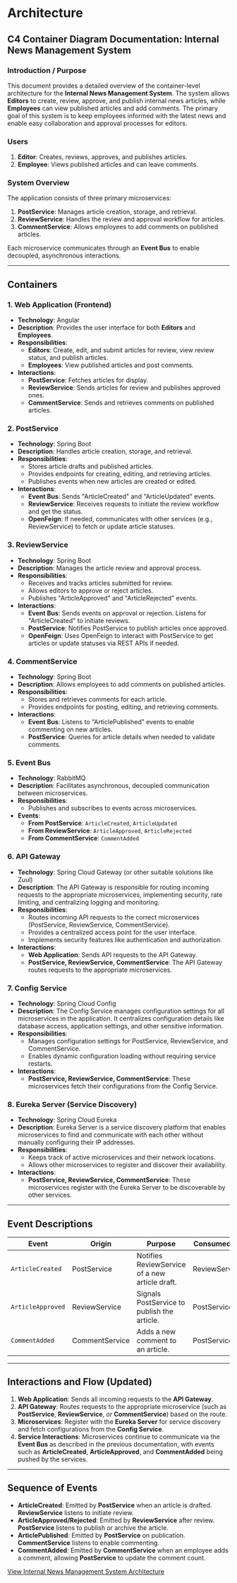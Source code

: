 # Architecture

## C4 Container Diagram Documentation: Internal News Management System

### Introduction / Purpose

This document provides a detailed overview of the container-level architecture for the **Internal News Management System**. The system allows **Editors** to create, review, approve, and publish internal news articles, while **Employees** can view published articles and add comments. The primary goal of this system is to keep employees informed with the latest news and enable easy collaboration and approval processes for editors.

### Users
1. **Editor**: Creates, reviews, approves, and publishes articles.
2. **Employee**: Views published articles and can leave comments.

### System Overview
The application consists of three primary microservices:
1. **PostService**: Manages article creation, storage, and retrieval.
2. **ReviewService**: Handles the review and approval workflow for articles.
3. **CommentService**: Allows employees to add comments on published articles.

Each microservice communicates through an **Event Bus** to enable decoupled, asynchronous interactions.

---

## Containers

### 1. Web Application (Frontend)
   - **Technology**: Angular
   - **Description**: Provides the user interface for both **Editors** and **Employees**.
   - **Responsibilities**:
     - **Editors**: Create, edit, and submit articles for review, view review status, and publish articles.
     - **Employees**: View published articles and post comments.
   - **Interactions**:
     - **PostService**: Fetches articles for display.
     - **ReviewService**: Sends articles for review and publishes approved ones.
     - **CommentService**: Sends and retrieves comments on published articles.

### 2. PostService
   - **Technology**: Spring Boot
   - **Description**: Handles article creation, storage, and retrieval.
   - **Responsibilities**:
     - Stores article drafts and published articles.
     - Provides endpoints for creating, editing, and retrieving articles.
     - Publishes events when new articles are created or edited.
   - **Interactions**:
     - **Event Bus**: Sends "ArticleCreated" and "ArticleUpdated" events.
     - **ReviewService**: Receives requests to initiate the review workflow and get the status.
     - **OpenFeign**: If needed, communicates with other services (e.g., ReviewService) to fetch or update article statuses.

### 3. ReviewService
   - **Technology**: Spring Boot
   - **Description**: Manages the article review and approval process.
   - **Responsibilities**:
     - Receives and tracks articles submitted for review.
     - Allows editors to approve or reject articles.
     - Publishes "ArticleApproved" and "ArticleRejected" events.
   - **Interactions**:
     - **Event Bus**: Sends events on approval or rejection. Listens for "ArticleCreated" to initiate reviews.
     - **PostService**: Notifies PostService to publish articles once approved.
     - **OpenFeign**: Uses OpenFeign to interact with PostService to get articles or update statuses via REST APIs if needed.

### 4. CommentService
   - **Technology**: Spring Boot
   - **Description**: Allows employees to add comments on published articles.
   - **Responsibilities**:
     - Stores and retrieves comments for each article.
     - Provides endpoints for posting, editing, and retrieving comments.
   - **Interactions**:
     - **Event Bus**: Listens to "ArticlePublished" events to enable commenting on new articles.
     - **PostService**: Queries for article details when needed to validate comments.

### 5. Event Bus
   - **Technology**: RabbitMQ
   - **Description**: Facilitates asynchronous, decoupled communication between microservices.
   - **Responsibilities**:
     - Publishes and subscribes to events across microservices.
   - **Events**:
     - **From PostService**: `ArticleCreated`, `ArticleUpdated`
     - **From ReviewService**: `ArticleApproved`, `ArticleRejected`
     - **From CommentService**: `CommentAdded`

### 6. API Gateway
   - **Technology**: Spring Cloud Gateway (or other suitable solutions like Zuul)
   - **Description**: The API Gateway is responsible for routing incoming requests to the appropriate microservices, implementing security, rate limiting, and centralizing logging and monitoring.
   - **Responsibilities**:
     - Routes incoming API requests to the correct microservices (PostService, ReviewService, CommentService).
     - Provides a centralized access point for the user interface.
     - Implements security features like authentication and authorization.
   - **Interactions**:
     - **Web Application**: Sends API requests to the API Gateway.
     - **PostService, ReviewService, CommentService**: The API Gateway routes requests to the appropriate microservices.

### 7. Config Service
   - **Technology**: Spring Cloud Config
   - **Description**: The Config Service manages configuration settings for all microservices in the application. It centralizes configuration details like database access, application settings, and other sensitive information.
   - **Responsibilities**:
     - Manages configuration settings for PostService, ReviewService, and CommentService.
     - Enables dynamic configuration loading without requiring service restarts.
   - **Interactions**:
     - **PostService, ReviewService, CommentService**: These microservices fetch their configurations from the Config Service.

### 8. Eureka Server (Service Discovery)
   - **Technology**: Spring Cloud Eureka
   - **Description**: Eureka Server is a service discovery platform that enables microservices to find and communicate with each other without manually configuring their IP addresses.
   - **Responsibilities**:
     - Keeps track of active microservices and their network locations.
     - Allows other microservices to register and discover their availability.
   - **Interactions**:
     - **PostService, ReviewService, CommentService**: These microservices register with the Eureka Server to be discoverable by other services.

---

## Event Descriptions

| Event           | Origin       | Purpose                                          | Consumed by             |
|-----------------|--------------|--------------------------------------------------|--------------------------|
| `ArticleCreated`| PostService  | Notifies ReviewService of a new article draft.    | ReviewService            |
| `ArticleApproved` | ReviewService | Signals PostService to publish the article.   | PostService              |
| `CommentAdded`   | CommentService | Adds a new comment to an article.             | PostService              |

---

## Interactions and Flow (Updated)

1. **Web Application**: Sends all incoming requests to the **API Gateway**.
2. **API Gateway**: Routes requests to the appropriate microservice (such as **PostService**, **ReviewService**, or **CommentService**) based on the route.
3. **Microservices**: Register with the **Eureka Server** for service discovery and fetch configurations from the **Config Service**.
4. **Service Interactions**: Microservices continue to communicate via the **Event Bus** as described in the previous documentation, with events such as **ArticleCreated**, **ArticleApproved**, and **CommentAdded** being pushed by the services.

---

## Sequence of Events

- **ArticleCreated**: Emitted by **PostService** when an article is drafted. **ReviewService** listens to initiate review.
- **ArticleApproved/Rejected**: Emitted by **ReviewService** after review. **PostService** listens to publish or archive the article.
- **ArticlePublished**: Emitted by **PostService** on publication. **CommentService** listens to enable commenting.
- **CommentAdded**: Emitted by **CommentService** when an employee adds a comment, allowing **PostService** to update the comment count.

[View Internal News Management System Architecture](./FullStack-Java-Architectuur.pdf)